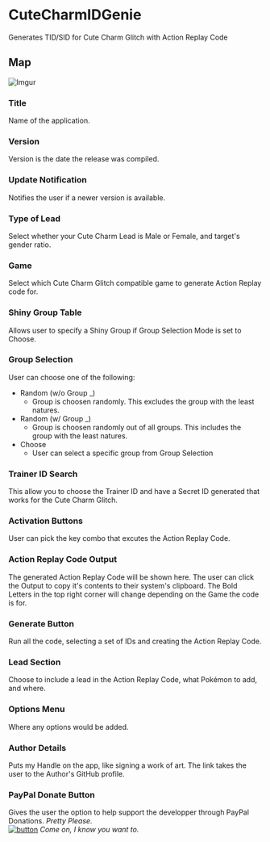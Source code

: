 # CuteCharmIDGenie
Generates TID/SID for Cute Charm Glitch with Action Replay Code

## Map
![Imgur](https://i.imgur.com/bzumeap.png)

### Title
Name of the application.

### Version
Version is the date the release was compiled.

### Update Notification
Notifies the user if a newer version is available.

### Type of Lead
Select whether your Cute Charm Lead is Male or Female, and target's gender ratio.

### Game
Select which Cute Charm Glitch compatible game to generate Action Replay code for.

### Shiny Group Table
Allows user to specify a Shiny Group if Group Selection Mode is set to Choose.

### Group Selection
User can choose one of the following:
 - Random (w/o Group _)
	- Group is choosen randomly. This excludes the group with the least natures.
 - Random (w/ Group _)
 	- Group is choosen randomly out of all groups. This includes the group with the least natures.
 - Choose
	- User can select a specific group from Group Selection

### Trainer ID Search
This allow you to choose the Trainer ID and have a Secret ID generated that works for the Cute Charm Glitch.

### Activation Buttons
User can pick the key combo that excutes the Action Replay Code.

### Action Replay Code Output
The generated Action Replay Code will be shown here. The user can click the Output to copy it's contents to 
their system's clipboard. The Bold Letters in the top right corner will change depending on the Game the code is for.

### Generate Button
Run all the code, selecting a set of IDs and creating the Action Replay Code.

### Lead Section
Choose to include a lead in the Action Replay Code, what Pokémon to add, and where.

### Options Menu
Where any options would be added.

### Author Details
Puts my Handle on the app, like signing a work of art. The link takes the user to the Author's GitHub profile.

### PayPal Donate Button
Gives the user the option to help support the developper through PayPal Donations. *Pretty Please.* <br>
[![button](https://i.imgur.com/4yHCJNa.png)](https://www.paypal.com/cgi-bin/webscr?cmd=_s-xclick&hosted_button_id=UGSCC5VGSGN3E) *Come on, I know you want to.*
